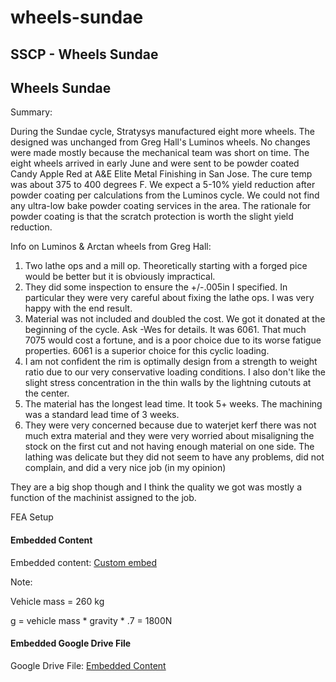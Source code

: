 # wheels-sundae

## SSCP - Wheels Sundae

## Wheels Sundae

Summary:

During the Sundae cycle, Stratysys manufactured eight more wheels. The designed was unchanged from Greg Hall's Luminos wheels. No changes were made mostly because the mechanical team was short on time. The eight wheels arrived in early June and were sent to be powder coated Candy Apple Red at A\&E Elite Metal Finishing in San Jose. The cure temp was about 375 to 400 degrees F. We expect a 5-10% yield reduction after powder coating per calculations from the Luminos cycle. We could not find any ultra-low bake powder coating services in the area. The rationale for powder coating is that the scratch protection is worth the slight yield reduction.

Info on Luminos & Arctan wheels from Greg Hall:

1. Two lathe ops and a mill op. Theoretically starting with a forged pice would be better but it is obviously impractical.
2. They did some inspection to ensure the +/-.005in I specified. In particular they were very careful about fixing the lathe ops. I was very happy with the end result.
3. Material was not included and doubled the cost. We got it donated at the beginning of the cycle. Ask -Wes for details. It was 6061. That much 7075 would cost a fortune, and is a poor choice due to its worse fatigue properties. 6061 is a superior choice for this cyclic loading.
4. I am not confident the rim is optimally design from a strength to weight ratio due to our very conservative loading conditions. I also don't like the slight stress concentration in the thin walls by the lightning cutouts at the center.
5. The material has the longest lead time. It took 5+ weeks. The machining was a standard lead time of 3 weeks.
6. They were very concerned because due to waterjet kerf there was not much extra material and they were very worried about misaligning the stock on the first cut and not having enough material on one side. The lathing was delicate but they did not seem to have any problems, did not complain, and did a very nice job (in my opinion)&#x20;

They are a big shop though and I think the quality we got was mostly a function of the machinist assigned to the job.

FEA Setup

#### Embedded Content

Embedded content: [Custom embed](wheels-sundae.md)

Note:

Vehicle mass = 260 kg

g = vehicle mass \* gravity \* .7 = 1800N

#### Embedded Google Drive File

Google Drive File: [Embedded Content](https://drive.google.com/embeddedfolderview?id=1c0W-8Utwlk2HX7LcmjHU2vmbD5GTzQaH#list)
